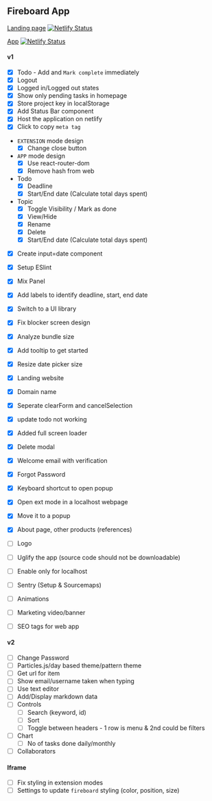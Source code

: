## Fireboard App

[Landing page](https://www.fireboardapp.com) [![Netlify Status](https://api.netlify.com/api/v1/badges/b3597871-5967-40c9-9466-781bfff4b030/deploy-status)](https://app.netlify.com/sites/fireboardapp/deploys)

[App](https://web.fireboardapp.com) [![Netlify Status](https://api.netlify.com/api/v1/badges/7e4ec2a9-a148-4134-9ea2-1ba23baffb59/deploy-status)](https://app.netlify.com/sites/fireboard/deploys)

#### v1

- [x] Todo - Add and `Mark complete` immediately
- [x] Logout
- [x] Logged in/Logged out states
- [x] Show only pending tasks in homepage
- [x] Store project key in localStorage
- [x] Add Status Bar component
- [x] Host the application on netlify
- [x] Click to copy `meta tag`
- `EXTENSION` mode design
  - [x] Change close button
- `APP` mode design
  - [x] Use react-router-dom
  - [x] Remove hash from web
- Todo
  - [x] Deadline
  - [x] Start/End date (Calculate total days spent)
- Topic
  - [x] Toggle Visibility / Mark as done
  - [x] View/Hide
  - [x] Rename
  - [x] Delete
  - [x] Start/End date (Calculate total days spent)
- [x] Create input=date component
- [x] Setup ESlint
- [x] Mix Panel
- [x] Add labels to identify deadline, start, end date
- [x] Switch to a UI library
- [x] Fix blocker screen design
- [x] Analyze bundle size
- [x] Add tooltip to get started
- [x] Resize date picker size
- [x] Landing website
- [x] Domain name
- [x] Seperate clearForm and cancelSelection
- [x] update todo not working
- [x] Added full screen loader
- [x] Delete modal
- [x] Welcome email with verification
- [x] Forgot Password
- [x] Keyboard shortcut to open popup
- [x] Open ext mode in a localhost webpage
- [x] Move it to a popup
- [x] About page, other products (references)
- [ ] Logo
- [ ] Uglify the app (source code should not be downloadable)
- [ ] Enable only for localhost

- [ ] Sentry (Setup & Sourcemaps)
- [ ] Animations
- [ ] Marketing video/banner
- [ ] SEO tags for web app

#### v2

- [ ] Change Password
- [ ] Particles.js/day based theme/pattern theme
- [ ] Get url for item
- [ ] Show email/username taken when typing
- [ ] Use text editor
- [ ] Add/Display markdown data
- [ ] Controls
  - [ ] Search (keyword, id)
  - [ ] Sort
  - [ ] Toggle between headers - 1 row is menu & 2nd could be filters
- [ ] Chart
  - [ ] No of tasks done daily/monthly
- [ ] Collaborators

#### Iframe

- [ ] Fix styling in extension modes
- [ ] Settings to update `fireboard` styling (color, position, size)
